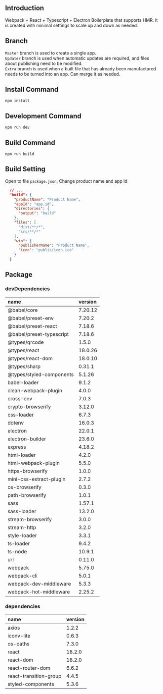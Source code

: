 ## Introduction  
Webpack + React + Typescript + Electron Boilerplate that supports HMR. It is created with minimal settings to scale up and down as needed.  
  

## Branch
`Master` branch is used to create a single app.   
`Updater` branch is used when automatic updates are required, and files about publishing need to be modified.   
`Extra` branch is used when a built file that has already been manufactured needs to be turned into an app. Can merge it as needed.

## Install Command
```
npm install
```

## Development Command
```
npm run dev
```

## Build Command
```
npm run build
```

## Build Setting
Open to file `package.json`, Change product name and app Id
```json
  // ...
  "build": {
    "productName": "Product Name",
    "appId": "app.id",
    "directories": {
      "output": "build"
    },
    "files": [
      "dist/**/*",
      "src/**/*"
    ],
    "win": {
      "publisherName": "Product Name",
      "icon": "public/icon.ico"
    }
  }
```

## Package

### devDependencies
|name|version|
|:---|:---|
|@babel/core|7.20.12|
|@babel/preset-env|7.20.2|
|@babel/preset-react|7.18.6|
|@babel/preset-typescript|7.18.6|
|@types/qrcode|1.5.0|
|@types/react|18.0.26|
|@types/react-dom|18.0.10|
|@types/sharp|0.31.1|
|@types/styled-components|5.1.26|
|babel-loader|9.1.2|
|clean-webpack-plugin|4.0.0|
|cross-env|7.0.3|
|crypto-browserify|3.12.0|
|css-loader|6.7.3|
|dotenv|16.0.3|
|electron|22.0.1|
|electron-builder|23.6.0|
|express|4.18.2|
|html-loader|4.2.0|
|html-webpack-plugin|5.5.0|
|https-browserify|1.0.0|
|mini-css-extract-plugin|2.7.2|
|os-browserify|0.3.0|
|path-browserify|1.0.1|
|sass|1.57.1|
|sass-loader|13.2.0|
|stream-browserify|3.0.0|
|stream-http|3.2.0|
|style-loader|3.3.1|
|ts-loader|9.4.2|
|ts-node|10.9.1|
|url|0.11.0|
|webpack|5.75.0|
|webpack-cli|5.0.1|
|webpack-dev-middleware|5.3.3|
|webpack-hot-middleware|2.25.2|

### dependencies
|name|version|
|:---|:---|
|axios|1.2.2|
|iconv-lite|0.6.3|
|os-paths|7.3.0|
|react|18.2.0|
|react-dom|18.2.0|
|react-router-dom|6.6.2|
|react-transition-group|4.4.5|
|styled-components|5.3.6|